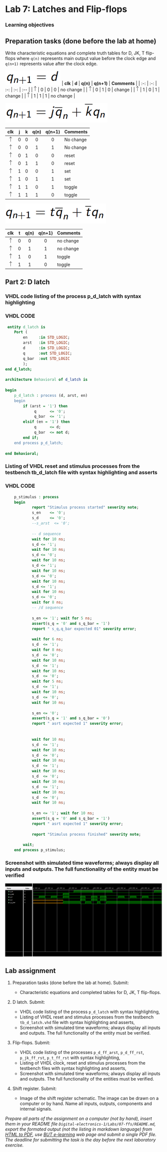 # Lab 7: Latches and Flip-flops

### Learning objectives

## Preparation tasks (done before the lab at home)

Write characteristic equations and complete truth tables for D, JK, T flip-flops where `q(n)` represents main output value before the clock edge and `q(n+1)` represents value after the clock edge.

   
   ![rce](IMAGES/1.png)
   | **clk** | **d** | **q(n)** | **q(n+1)** | **Comments** |
   | :-: | :-: | :-: | :-: | :-- |
   | ![rising](IMAGES/eq_uparrow.png) | 0 | 0 | 0  | no change |
   | ![rising](IMAGES/eq_uparrow.png) | 0 | 1 | 0 | change |
   | ![rising](IMAGES/eq_uparrow.png) | 1 | 0 | 1 | change |
   | ![rising](IMAGES/eq_uparrow.png) | 1 | 1 | 1 | no change |
   
   ![rce](IMAGES/2.png)
   
   | **clk** | **j** | **k** | **q(n)** | **q(n+1)** | **Comments** |
   | :-: | :-: | :-: | :-: | :-: | :-- |
   | ![rising](IMAGES/eq_uparrow.png) | 0 | 0 | 0 | 0 | No change |
   | ![rising](IMAGES/eq_uparrow.png) | 0 | 0 | 1 | 1 | No change |
   | ![rising](IMAGES/eq_uparrow.png) | 0 | 1 | 0 | 0 | reset |
   | ![rising](IMAGES/eq_uparrow.png) | 0 | 1 | 1 | 0 | reset |
   | ![rising](IMAGES/eq_uparrow.png) | 1 | 0 | 0 | 1 | set |
   | ![rising](IMAGES/eq_uparrow.png) | 1 | 0 | 1 | 1 | set |
   | ![rising](IMAGES/eq_uparrow.png) | 1 | 1 | 0 | 1 | toggle |
   | ![rising](IMAGES/eq_uparrow.png) | 1 | 1 | 1 | 0 | toggle |
   
   ![rce](IMAGES/3.png)
   
   | **clk** | **t** | **q(n)** | **q(n+1)** | **Comments** |
   | :-: | :-: | :-: | :-: | :-- |
   | ![rising](IMAGES/eq_uparrow.png) | 0 | 0 | 0 | no change |
   | ![rising](IMAGES/eq_uparrow.png) | 0 | 1 | 1 | no change |
   | ![rising](IMAGES/eq_uparrow.png) | 1 | 0 | 1 | toggle |
   | ![rising](IMAGES/eq_uparrow.png) | 1 | 1 | 0 | toggle |



## Part 2: D latch
### VHDL code listing of the process p_d_latch with syntax highlighting
### VHDL CODE 
```vhdl
 entity d_latch is                     
    Port (                            
        en     :in STD_LOGIC;         
        arst   :in STD_LOGIC;         
        d      :in STD_LOGIC;         
        q      :out STD_LOGIC;        
        q_bar  :out STD_LOGIC         
        );                            
end d_latch;                          
                                      
architecture Behavioral of d_latch is 
                                      
begin                                 
    p_d_latch : process (d, arst, en) 
    begin                             
        if (arst = '1') then          
             q      <= '0';           
             q_bar  <= '1';           
        elsif (en = '1') then         
             q      <= d;             
             q_bar  <= not d;         
        end if;                       
    end process p_d_latch;            
                                      
end Behavioral;                       
```

### Listing of VHDL reset and stimulus processes from the testbench tb_d_latch file with syntax highlighting and asserts
### VHDL CODE
```vhdl
    p_stimulus : process
    begin
            report "Stimulus process started" severity note;
            s_en    <= '0';
            s_d     <= '0';
            --s_arst  <= '0';
    
            -- d sequence
            wait for 10 ns; 
            s_d <= '1';
            wait for 10 ns; 
            s_d <= '0';
            wait for 10 ns; 
            s_d <= '1';
            wait for 10 ns; 
            s_d <= '0';
            wait for 10 ns; 
            s_d <= '1';
            wait for 10 ns; 
            s_d <= '0';
            wait for 8 ns;
            -- /d sequence
            
            s_en <= '1'; wait for 5 ns;
            assert(s_q = '0' and s_q_bar = '1') 
            report " s_q,q_bar expected 01" severity error;
        
            wait for 6 ns;             
            s_d  <= '1';
            wait for 8 ns;
            s_d  <= '0';
            wait for 10 ns;
            s_d  <= '1';
            wait for 10 ns;
            s_d  <= '0';
            wait for 5 ns;
            s_d  <= '1';
            wait for 10 ns;
            s_d  <= '0';
            wait for 10 ns;  
            
            s_en <= '0'; 
            assert(s_q = '1' and s_q_bar = '0') 
            report " asrt expected 1" severity error;
          
            
            wait for 10 ns; 
            s_d  <= '1';
            wait for 10 ns;
            s_d  <= '0';
            wait for 10 ns;
            s_d  <= '1';
            wait for 10 ns;
            s_d  <= '0';
            wait for 10 ns;
            s_d  <= '1';
            wait for 10 ns;
            s_d  <= '0';
            wait for 10 ns; 
            
            s_en <= '1'; wait for 10 ns;
            assert(s_q = '0' and s_q_bar = '1') 
            report " asrt expected 1" severity error;
            
            report "Stimulus process finished" severity note;
        
        wait;
    end process p_stimulus;
```

### Screenshot with simulated time waveforms; always display all inputs and outputs. The full functionality of the entity must be verified
![ScreenShot](IMAGES/4.PNG)  


## Lab assignment

1. Preparation tasks (done before the lab at home). Submit:
    * Characteristic equations and completed tables for D, JK, T flip-flops.

2. D latch. Submit:
    * VHDL code listing of the process `p_d_latch` with syntax highlighting,
    * Listing of VHDL reset and stimulus processes from the testbench `tb_d_latch.vhd` file with syntax highlighting and asserts,
    * Screenshot with simulated time waveforms; always display all inputs and outputs. The full functionality of the entity must be verified.

3. Flip-flops. Submit:
    * VHDL code listing of the processes `p_d_ff_arst`, `p_d_ff_rst`, `p_jk_ff_rst`, `p_t_ff_rst` with syntax highlighting,
    * Listing of VHDL clock, reset and stimulus processes from the testbench files with syntax highlighting and asserts,
    * Screenshot with simulated time waveforms; always display all inputs and outputs. The full functionality of the entities must be verified.

4. Shift register. Submit:
    * Image of the shift register schematic. The image can be drawn on a computer or by hand. Name all inputs, outputs, components and internal signals.

*Prepare all parts of the assignment on a computer (not by hand), insert them in your README file `Digital-electronics-1/Labs/07-ffs/README.md`, export the formated output (not the listing in markdown language) from [HTML to PDF](https://github.com/tomas-fryza/Digital-electronics-1/wiki/Export-README-to-PDF), use [BUT e-learning](https://moodle.vutbr.cz/) web page and submit a single PDF file. The deadline for submitting the task is the day before the next laboratory exercise.*
